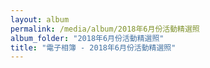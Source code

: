 ```yaml
---
layout: album
permalink: /media/album/2018年6月份活動精選照
album_folder: "2018年6月份活動精選照"
title: "電子相簿 - 2018年6月份活動精選照"
---
```

